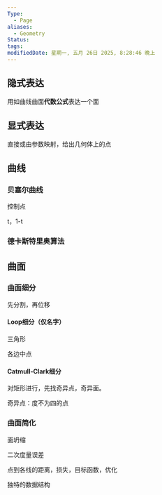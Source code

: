 ```yaml
---
Type:
  - Page
aliases:
  - Geometry
Status: 
tags: 
modifiedDate: 星期一, 五月 26日 2025, 8:28:46 晚上
---
```


## 隐式表达

用如曲线曲面**代数公式**表达一个面  

## 显式表达

直接或由参数映射，给出几何体上的点  

## 曲线

### 贝塞尔曲线

控制点  

t，1-t  

### 德卡斯特里奥算法

## 曲面

### 曲面细分

先分割，再位移  

#### Loop细分（仅名字）

三角形  

各边中点  

#### Catmull-Clark细分

对矩形进行，先找奇异点，奇异面。  

奇异点：度不为四的点  

### 曲面简化

面坍缩  

二次度量误差  

点到各线的距离，损失，目标函数，优化  

独特的数据结构
